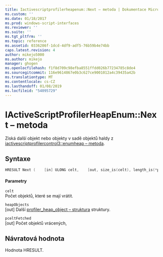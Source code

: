 ```yaml
---
title: Iactivescriptprofilerheapenum::Next – metoda | Dokumentace Microsoftu
ms.custom: ''
ms.date: 01/18/2017
ms.prod: windows-script-interfaces
ms.reviewer: ''
ms.suite: ''
ms.tgt_pltfrm: ''
ms.topic: reference
ms.assetid: 0336286f-1dcd-4df9-adf5-76b59b4e74bb
caps.latest.revision: 4
author: mikejo5000
ms.author: mikejo
manager: ghogen
ms.openlocfilehash: f1f8d709c98efba8551ffdd026b77234785c8de4
ms.sourcegitcommit: 116e9614867e0b3c627ce9001012a4c39435a42b
ms.translationtype: MT
ms.contentlocale: cs-CZ
ms.lasthandoff: 01/08/2019
ms.locfileid: "54095729"
---
```

# <a name="iactivescriptprofilerheapenumnext-method"></a>IActiveScriptProfilerHeapEnum::Next – metoda
Získá další objekt nebo objekty v sadě objektů haldy z [iactivescriptprofilercontrol3::enumheap – metoda](../../winscript/reference/iactivescriptprofilercontrol3-enumheap-method.md).  
  
## <a name="syntax"></a>Syntaxe  
  
```cpp
HRESULT Next (    [in] ULONG celt,    [out, size_is(celt), length_is(*pceltFetched)] PROFILER_HEAP_OBJECT** heapObjects,     [out] ULONG *pceltFetched);  
```  
  
#### <a name="parameters"></a>Parametry  
 `celt`  
 Počet objektů, které se mají vrátit.  
  
 `heapObjects`  
 [out] Další [profiler_heap_object – struktura](../../winscript/reference/profiler-heap-object-structure.md) struktury.  
  
 `pceltFetched`  
 [out] Počet objektů vrácených,  
  
## <a name="return-value"></a>Návratová hodnota  
 Hodnota HRESULT.